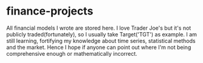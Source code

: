 # finance-projects
All financial models I wrote are stored here.
I love Trader Joe's but it's not publicly traded(fortunately), so I usually take Target('TGT') as example.
I am still learning, fortifying my knowledge about time series, statistical methods and the market.
Hence I hope if anyone can point out where I'm not being comprehensive enough or mathematically incorrect.
